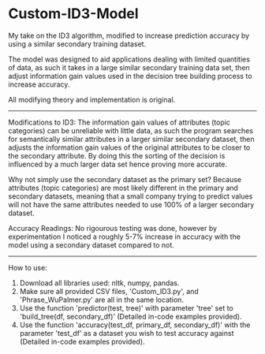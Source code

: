 # Custom-ID3-Model
My take on the ID3 algorithm, modified to increase prediction accuracy by using a similar secondary training dataset.

The model was designed to aid applications dealing with limited quantities of data, as such it takes in a large similar secondary training data
set, then adjust information gain values used in the decision tree building process to increase accuracy.

All modifying theory and implementation is original.

---------------------------------------------------------------------------------------------------------------------------------------------------------------------

Modifications to ID3:
The information gain values of attributes (topic categories) can be unreliable with little data, as such the program searches for semantically similar attributes in a larger similar secondary dataset, then adjusts the information gain values of the original attributes to be closer to the secondary attribute. By doing this the sorting of the decision is influenced by a much larger data set hence proving more accurate. 

Why not simply use the secondary dataset as the primary set? 
Because attributes (topic categories) are most likely different in the primary and secondary datasets, meaning that a small company trying to predict values will not have the same attributes needed to use 100% of a larger secondary dataset. 

Accuracy Readings:
No rigourous testing was done, however by experimentation I noticed a roughly 5-7% increase in accuracy with the model using a secondary dataset compared to not.

---------------------------------------------------------------------------------------------------------------------------------------------------------------------

How to use:
1. Download all libraries used: nltk, numpy, pandas.
2. Make sure all provided CSV files, 'Custom_ID3.py', and 'Phrase_WuPalmer.py' are all in the same location.
2. Use the function 'predictor(test, tree)' with parameter 'tree' set to 'build_tree(df, secondary_df)' (Detailed in-code examples provided).
3. Use the function 'accuracy(test_df, primary_df, secondary_df)' with the parameter 'test_df' as a dataset you wish to test accuracy against (Detailed in-code examples provided).
